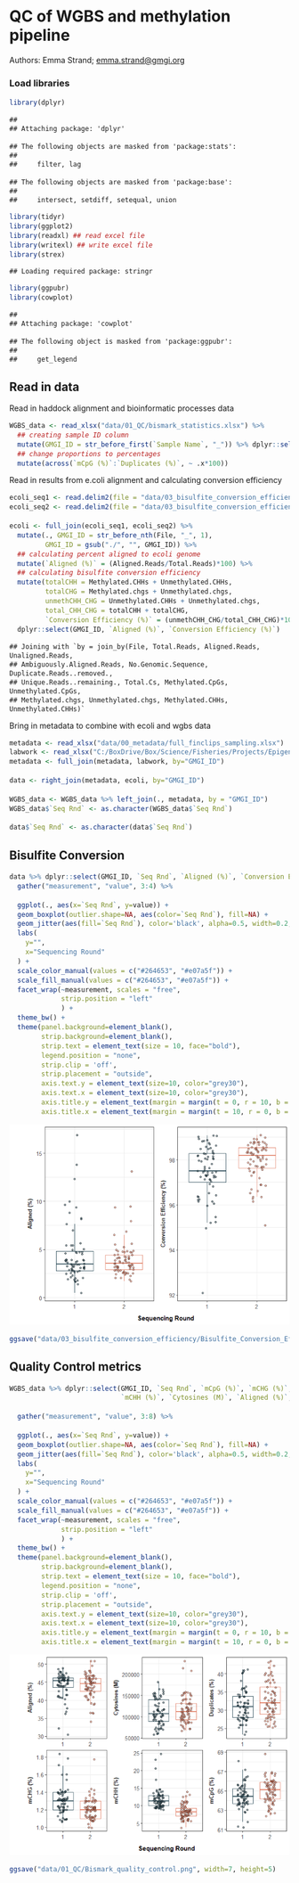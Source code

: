 QC of WGBS and methylation pipeline
================
Authors: Emma Strand; <emma.strand@gmgi.org>

### Load libraries

``` r
library(dplyr)
```

    ## 
    ## Attaching package: 'dplyr'

    ## The following objects are masked from 'package:stats':
    ## 
    ##     filter, lag

    ## The following objects are masked from 'package:base':
    ## 
    ##     intersect, setdiff, setequal, union

``` r
library(tidyr)
library(ggplot2)
library(readxl) ## read excel file 
library(writexl) ## write excel file 
library(strex)
```

    ## Loading required package: stringr

``` r
library(ggpubr)
library(cowplot)
```

    ## 
    ## Attaching package: 'cowplot'

    ## The following object is masked from 'package:ggpubr':
    ## 
    ##     get_legend

## Read in data

Read in haddock alignment and bioinformatic processes data

``` r
WGBS_data <- read_xlsx("data/01_QC/bismark_statistics.xlsx") %>% 
  ## creating sample ID column 
  mutate(GMGI_ID = str_before_first(`Sample Name`, "_")) %>% dplyr::select(-`Sample Name`) %>%
  ## change proportions to percentages
  mutate(across(`mCpG (%)`:`Duplicates (%)`, ~ .x*100))
```

Read in results from e.coli alignment and calculating conversion
efficiency

``` r
ecoli_seq1 <- read.delim2(file = "data/03_bisulfite_conversion_efficiency/ecoli_seqrun1_align.txt", header=T) 
ecoli_seq2 <- read.delim2(file = "data/03_bisulfite_conversion_efficiency/ecoli_seqrun2_align.txt", header=T) 

ecoli <- full_join(ecoli_seq1, ecoli_seq2) %>%
  mutate(., GMGI_ID = str_before_nth(File, "_", 1),
         GMGI_ID = gsub("./", "", GMGI_ID)) %>% 
  ## calculating percent aligned to ecoli genome
  mutate(`Aligned (%)` = (Aligned.Reads/Total.Reads)*100) %>%
  ## calculating bisulfite conversion efficiency
  mutate(totalCHH = Methylated.CHHs + Unmethylated.CHHs,
         totalCHG = Methylated.chgs + Unmethylated.chgs,
         unmethCHH_CHG = Unmethylated.CHHs + Unmethylated.chgs,
         total_CHH_CHG = totalCHH + totalCHG,
         `Conversion Efficiency (%)` = (unmethCHH_CHG/total_CHH_CHG)*100) %>%
  dplyr::select(GMGI_ID, `Aligned (%)`, `Conversion Efficiency (%)`)
```

    ## Joining with `by = join_by(File, Total.Reads, Aligned.Reads, Unaligned.Reads,
    ## Ambiguously.Aligned.Reads, No.Genomic.Sequence, Duplicate.Reads..removed.,
    ## Unique.Reads..remaining., Total.Cs, Methylated.CpGs, Unmethylated.CpGs,
    ## Methylated.chgs, Unmethylated.chgs, Methylated.CHHs, Unmethylated.CHHs)`

Bring in metadata to combine with ecoli and wgbs data

``` r
metadata <- read_xlsx("data/00_metadata/full_finclips_sampling.xlsx")
labwork <- read_xlsx("C:/BoxDrive/Box/Science/Fisheries/Projects/Epigenetic Aging/Haddock/Labwork/Haddock_labwork.xlsx", sheet = "Sample List") %>% dplyr::select(GMGI_ID, `Seq Rnd`)
metadata <- full_join(metadata, labwork, by="GMGI_ID")

data <- right_join(metadata, ecoli, by="GMGI_ID") 

WGBS_data <- WGBS_data %>% left_join(., metadata, by = "GMGI_ID")
WGBS_data$`Seq Rnd` <- as.character(WGBS_data$`Seq Rnd`)

data$`Seq Rnd` <- as.character(data$`Seq Rnd`)
```

## Bisulfite Conversion

``` r
data %>% dplyr::select(GMGI_ID, `Seq Rnd`, `Aligned (%)`, `Conversion Efficiency (%)`) %>%
  gather("measurement", "value", 3:4) %>%
  
  ggplot(., aes(x=`Seq Rnd`, y=value)) +
  geom_boxplot(outlier.shape=NA, aes(color=`Seq Rnd`), fill=NA) + 
  geom_jitter(aes(fill=`Seq Rnd`), color='black', alpha=0.5, width=0.2, shape=21) +
  labs(
    y="",
    x="Sequencing Round"
  ) +
  scale_color_manual(values = c("#264653", "#e07a5f")) +
  scale_fill_manual(values = c("#264653", "#e07a5f")) +
  facet_wrap(~measurement, scales = "free",
             strip.position = "left"
             ) +
  theme_bw() +
  theme(panel.background=element_blank(),
        strip.background=element_blank(),
        strip.text = element_text(size = 10, face="bold"),
        legend.position = "none",
        strip.clip = 'off',
        strip.placement = "outside",
        axis.text.y = element_text(size=10, color="grey30"),
        axis.text.x = element_text(size=10, color="grey30"),
        axis.title.y = element_text(margin = margin(t = 0, r = 10, b = 0, l = 0), size=11, face="bold"),
        axis.title.x = element_text(margin = margin(t = 10, r = 0, b = 0, l = 0), size=11, face="bold"))
```

![](04b-Methylation_QC_files/figure-gfm/unnamed-chunk-5-1.png)<!-- -->

``` r
ggsave("data/03_bisulfite_conversion_efficiency/Bisulfite_Conversion_Efficiency.png", width=6, height=4)
```

## Quality Control metrics

``` r
WGBS_data %>% dplyr::select(GMGI_ID, `Seq Rnd`, `mCpG (%)`, `mCHG (%)`, 
                            `mCHH (%)`, `Cytosines (M)`, `Aligned (%)`, `Duplicates (%)`)  %>%
  
  gather("measurement", "value", 3:8) %>%
  
  ggplot(., aes(x=`Seq Rnd`, y=value)) +
  geom_boxplot(outlier.shape=NA, aes(color=`Seq Rnd`), fill=NA) + 
  geom_jitter(aes(fill=`Seq Rnd`), color='black', alpha=0.5, width=0.2, shape=21) +
  labs(
    y="",
    x="Sequencing Round"
  ) +
  scale_color_manual(values = c("#264653", "#e07a5f")) +
  scale_fill_manual(values = c("#264653", "#e07a5f")) +
  facet_wrap(~measurement, scales = "free",
             strip.position = "left"
             ) +
  theme_bw() +
  theme(panel.background=element_blank(),
        strip.background=element_blank(),
        strip.text = element_text(size = 10, face="bold"),
        legend.position = "none",
        strip.clip = 'off',
        strip.placement = "outside",
        axis.text.y = element_text(size=10, color="grey30"),
        axis.text.x = element_text(size=10, color="grey30"),
        axis.title.y = element_text(margin = margin(t = 0, r = 10, b = 0, l = 0), size=11, face="bold"),
        axis.title.x = element_text(margin = margin(t = 10, r = 0, b = 0, l = 0), size=11, face="bold"))
```

![](04b-Methylation_QC_files/figure-gfm/unnamed-chunk-6-1.png)<!-- -->

``` r
ggsave("data/01_QC/Bismark_quality_control.png", width=7, height=5)
```
